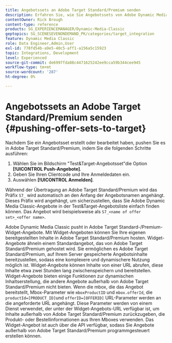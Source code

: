 ```yaml
---
title: Angebotssets an Adobe Target Standard/Premium senden
description: Erfahren Sie, wie Sie Angebotssets von Adobe Dynamic Media Classic an Adobe Target Standard/Premium pushen.
contentOwner: Rick Brough
content-type: reference
products: SG_EXPERIENCEMANAGER/Dynamic-Media-Classic
geptopics: SG_SCENESEVENONDEMAND_PK/categories/target_integration
feature: Dynamic Media Classic
role: Data Engineer,Admin,User
exl-id: 778fd54b-a9e5-40c5-aff1-a156a5c15923
topic: Integrations, Development
level: Experienced
source-git-commit: de6997fda88c4471625242ee9cca59b344cee945
workflow-type: tm+mt
source-wordcount: '287'
ht-degree: 0%

---
```


# Angebotssets an Adobe Target Standard/Premium senden {#pushing-offer-sets-to-target}

Nachdem Sie ein Angebotsset erstellt oder bearbeitet haben, pushen Sie es in Adobe Target Standard/Premium, indem Sie die folgenden Schritte ausführen:

1. Wählen Sie im Bildschirm &quot;Test&amp;Target-Angebotsset&quot;die Option **[!UICONTROL Push-Angebote]**.
1. Geben Sie Ihren Clientcode und Ihre Anmeldedaten ein.
1. Auswählen **[!UICONTROL Anmelden]**.

Während der Übertragung an Adobe Target Standard/Premium wird das Präfix `S7_` wird automatisch an den Anfang der Angebotsnamen angehängt. Dieses Präfix wird angehängt, um sicherzustellen, dass Sie Adobe Dynamic Media Classic-Angebote in der Test&amp;Target-Angebotsliste einfach finden können. Das Angebot wird beispielsweise als `S7_<name of offer set>_<offer name>`.

Adobe Dynamic Media Classic pusht in Adobe Target Standard-/Premium-Widget-Angebote. Mit Widget-Angeboten können Sie Ihre eigenen bereitgestellten Inhalte in Adobe Target Standard/Premium hosten. Widget-Angebote ähneln einem Standardangebot, das von Adobe Target Standard/Premium gehostet wird. Sie ermöglichen es Adobe Target Standard/Premium, auf Ihrem Server gespeicherte Angebotsinhalte bereitzustellen, sodass eine komplexere und dynamischere Nutzung möglich ist. Widget-Angebote können Inhalte von einer URL abrufen, diese Inhalte etwa zwei Stunden lang zwischenspeichern und bereitstellen. Widget-Angebote bieten einige Funktionen zur dynamischen Inhaltserstellung, die andere Angebote außerhalb von Adobe Target Standard/Premium nicht bieten. Wenn die mbox, die das Angebot bereitstellt, Mbox-Parameter wie `mboxProductID` und `mbox.offerId`, die `productId=[PRODUCT_ID]`und `offerID=[OFFERID]` URL-Parameter werden an die angeforderte URL angehängt. Diese Parameter werden von einem Dienst verwendet, der unter der Widget-Angebots-URL verfügbar ist, um Inhalte außerhalb von Adobe Target Standard/Premium zurückzugeben, die Produkt- oder Bestellinformationen aus Ihren Mboxes verwenden. Das Widget-Angebot ist auch über die API verfügbar, sodass Sie Angebote außerhalb von Adobe Target Standard/Premium programmgesteuert erstellen können.
